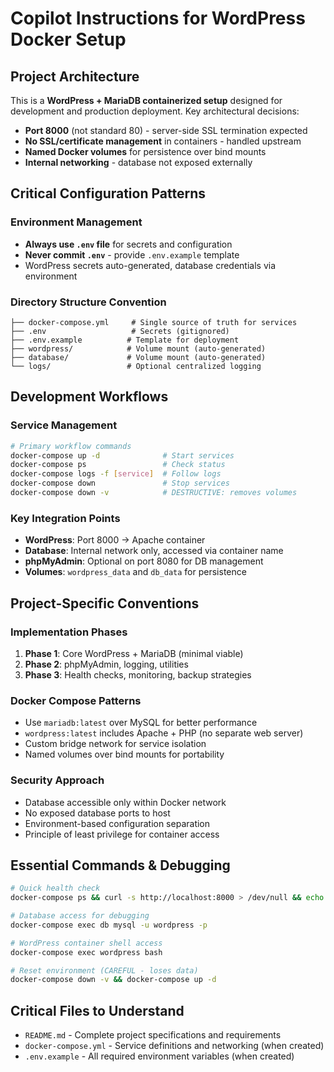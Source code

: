 # Copilot Instructions for WordPress Docker Setup

## Project Architecture

This is a **WordPress + MariaDB containerized setup** designed for development and production deployment. Key architectural decisions:

- **Port 8000** (not standard 80) - server-side SSL termination expected
- **No SSL/certificate management** in containers - handled upstream
- **Named Docker volumes** for persistence over bind mounts
- **Internal networking** - database not exposed externally

## Critical Configuration Patterns

### Environment Management
- **Always use `.env` file** for secrets and configuration
- **Never commit `.env`** - provide `.env.example` template
- WordPress secrets auto-generated, database credentials via environment

### Directory Structure Convention
```
├── docker-compose.yml     # Single source of truth for services
├── .env                   # Secrets (gitignored)
├── .env.example          # Template for deployment
├── wordpress/            # Volume mount (auto-generated)
├── database/             # Volume mount (auto-generated)
└── logs/                 # Optional centralized logging
```

## Development Workflows

### Service Management
```bash
# Primary workflow commands
docker-compose up -d              # Start services
docker-compose ps                 # Check status
docker-compose logs -f [service]  # Follow logs
docker-compose down               # Stop services
docker-compose down -v            # DESTRUCTIVE: removes volumes
```

### Key Integration Points
- **WordPress**: Port 8000 → Apache container
- **Database**: Internal network only, accessed via container name
- **phpMyAdmin**: Optional on port 8080 for DB management
- **Volumes**: `wordpress_data` and `db_data` for persistence

## Project-Specific Conventions

### Implementation Phases
1. **Phase 1**: Core WordPress + MariaDB (minimal viable)
2. **Phase 2**: phpMyAdmin, logging, utilities
3. **Phase 3**: Health checks, monitoring, backup strategies

### Docker Compose Patterns
- Use `mariadb:latest` over MySQL for better performance
- `wordpress:latest` includes Apache + PHP (no separate web server)
- Custom bridge network for service isolation
- Named volumes over bind mounts for portability

### Security Approach
- Database accessible only within Docker network
- No exposed database ports to host
- Environment-based configuration separation
- Principle of least privilege for container access

## Essential Commands & Debugging

```bash
# Quick health check
docker-compose ps && curl -s http://localhost:8000 > /dev/null && echo "WordPress OK"

# Database access for debugging
docker-compose exec db mysql -u wordpress -p

# WordPress container shell access
docker-compose exec wordpress bash

# Reset environment (CAREFUL - loses data)
docker-compose down -v && docker-compose up -d
```

## Critical Files to Understand
- `README.md` - Complete project specifications and requirements
- `docker-compose.yml` - Service definitions and networking (when created)
- `.env.example` - All required environment variables (when created)